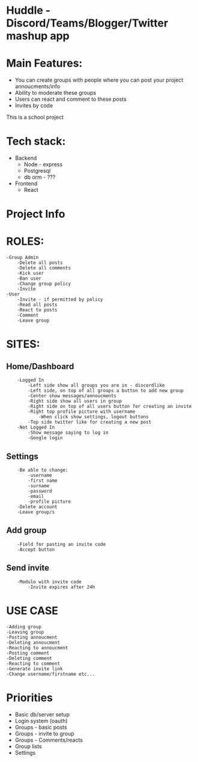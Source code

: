 # Huddle - Discord/Teams/Blogger/Twitter mashup app

# Main Features:
  - You can create groups with people where you can post your project annoucments/info
  - Ability to moderate these groups
  - Users can react and comment to these posts
  - Invites by code

This is a school project

# Tech stack:
 - Backend
   	- Node - express
   	- Postgresql
   	- db orm - ???
 - Frontend
   	- React

# Project Info
# ROLES:
	-Group Admin
		-Delete all posts
		-Delete all comments
		-Kick user
		-Ban user
		-Change group policy
		-Invite
	-User
		-Invite - if permitted by policy
		-Read all posts
		-React to posts
		-Comment
		-Leave group

# SITES:
## Home/Dashboard
		-Logged In
			-Left side show all groups you are in - discordlike
			-Left side, on top of all groups a button to add new group
			-Center show messages/annoucments
			-Right side show all users in group
			-Right side on top of all users button for creating an invite
			-Right top profile picture with username
				-When click show settings, logout buttons
			-Top side twitter like for creating a new post
		-Not Logged In
			-Show message saying to log in
			-Google login
## Settings
		-Be able to change:
			-username
			-first name
			-surname
			-password
			-email
			-profile picture
		-Delete account
		-Leave group/s
## Add group
		-Field for pasting an invite code
		-Accept button
## Send invite
		-Modulo with invite code
			-Invite expires after 24h

# USE CASE
	-Adding group
	-Leaving group
	-Posting annoucment
	-Deleting annoucment
	-Reacting to annoucment
	-Posting comment
	-Deleting comment
	-Reacting to comment
	-Generate invite link
	-Change username/firstname etc...

 # Priorities
  - Basic db/server setup
  - Login system (oauth)
  - Groups - basic posts
  - Groups - invite to group
  - Groups - Comments/reacts
  - Group lists
  - Settings

